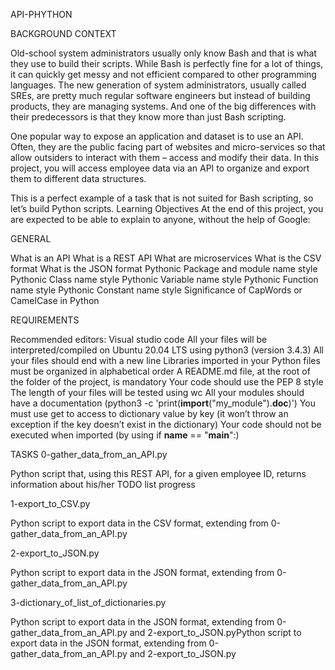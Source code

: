 API-PHYTHON

BACKGROUND CONTEXT

Old-school system administrators usually only know Bash and that is what they use to build their scripts. While Bash is perfectly fine for a lot of things, it can quickly get messy and not efficient compared to other programming languages. The new generation of system administrators, usually called SREs, are pretty much regular software engineers but instead of building products, they are managing systems. And one of the big differences with their predecessors is that they know more than just Bash scripting.

One popular way to expose an application and dataset is to use an API. Often, they are the public facing part of websites and micro-services so that allow outsiders to interact with them – access and modify their data. In this project, you will access employee data via an API to organize and export them to different data structures.

This is a perfect example of a task that is not suited for Bash scripting, so let’s build Python scripts.
Learning Objectives
At the end of this project, you are expected to be able to explain to anyone, without the help of Google:

GENERAL

What is an API
What is a REST API
What are microservices
What is the CSV format
What is the JSON format
Pythonic Package and module name style
Pythonic Class name style
Pythonic Variable name style
Pythonic Function name style
Pythonic Constant name style
Significance of CapWords or CamelCase in Python

REQUIREMENTS

Recommended editors: Visual studio code
All your files will be interpreted/compiled on Ubuntu 20.04 LTS using python3 (version 3.4.3)
All your files should end with a new line
Libraries imported in your Python files must be organized in alphabetical order
A README.md file, at the root of the folder of the project, is mandatory
Your code should use the PEP 8 style
The length of your files will be tested using wc
All your modules should have a documentation (python3 -c 'print(__import__("my_module").__doc__)')
You must use get to access to dictionary value by key (it won’t throw an exception if the key doesn’t exist in the dictionary)
Your code should not be executed when imported (by using if __name__ == "__main__":)

TASKS
0-gather_data_from_an_API.py

Python script that, using this REST API, for a given employee ID, returns information about his/her TODO list progress

1-export_to_CSV.py

Python script to export data in the CSV format, extending from 0-gather_data_from_an_API.py

2-export_to_JSON.py

Python script to export data in the JSON format, extending from 0-gather_data_from_an_API.py

3-dictionary_of_list_of_dictionaries.py

Python script to export data in the JSON format, extending from 0-gather_data_from_an_API.py and 2-export_to_JSON.pyPython script to export data in the JSON format, extending from 0-gather_data_from_an_API.py and 2-export_to_JSON.py

